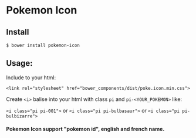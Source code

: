 # Pokemon Icon

## Install
`$ bower install pokemon-icon`

## Usage:
Include to your html:

`<link rel="stylesheet" href="bower_components/dist/poke.icon.min.css">`

Create `<i>` balise into your html with class `pi` and `pi-<YOUR_POKEMON>` like:

`<i class="pi pi-001">`
or `<i class="pi pi-bulbasaur">`
or `<i class="pi pi-bulbizarre">`

#### Pokemon Icon support "pokemon id", english and french name.
